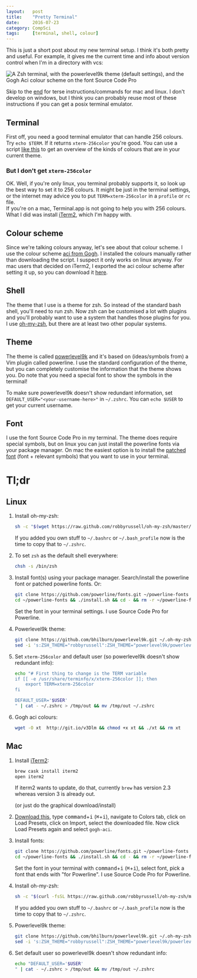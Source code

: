 ```yaml
---
layout:   post
title:    "Pretty Terminal"
date:     2016-07-23
category: CompSci
tags:     [terminal, shell, colour]
---
```


This is just a short post about my new terminal setup. I think it's both pretty and useful. For example, it gives me the current time and info about version control when I'm in a directory with vcs:

![A Zsh terminal, with the powerlevel9k theme (default settings), and the Gogh Aci colour scheme on the font Source Code Pro]({{url}}/images{{page.id}}/iterm2_gogh_aci_source_code_pro_zsh_powerlevel9k.png)

Skip to the [end](#tldr) for terse instructions/commands for mac and linux. I don't develop on windows, but I think you can probably reuse most of these instructions if you can get a posix terminal emulator. 

## Terminal

First off, you need a good terminal emulator that can handle 256 colours. Try `echo $TERM`. If it returns `xterm-256color` you're good. You can use a script [like this](https://raw.githubusercontent.com/mbadolato/iTerm2-Color-Schemes/2e5e8e7628ddb09bd2f9408a85e317d25ba7b282/tools/screenshotTable.sh) to get an overview of the kinds of colours that are in your current theme. 

### But I don't get `xterm-256color`

OK. Well, if you're only linux, you terminal probably supports it, so look up the best way to set it to 256 colours. It might be just in the terminal settings, or the internet may advice you to put `TERM=xterm-256color` in a `profile` or `rc` file.  
If you're on a mac, Terminal.app is not going to help you with 256 colours. What I did was install [iTerm2](https://iterm2.com/), which I'm happy with. 

## Colour scheme

Since we're talking colours anyway, let's see about that colour scheme. I use the colour scheme [aci from Gogh](https://github.com/Mayccoll/Gogh/blob/master/content/themes.md#aci). I installed the colours manually rather than downloading the script. I suspect it only works on linux anyway. For mac users that decided on iTerm2, I exported the aci colour scheme after setting it up, so you can download it [here]({{url}}/other{{page.id}}/gogh-aci.itermcolors). 

## Shell

The theme that I use is a theme for zsh. So instead of the standard bash shell, you'll need to run zsh. Now zsh can be customised a lot with plugins and you'll probably want to use a system that handles those plugins for you. I use [oh-my-zsh](http://ohmyz.sh/), but there are at least two other popular systems. 

## Theme

The theme is called [powerlevel9k](https://github.com/bhilburn/powerlevel9k) and it's based on (ideas/symbols from) a Vim plugin called powerline. I use the standard configuration of the theme, but you can completely customise the information that the theme shows you. Do note that you need a special font to show the symbols in the terminal! 

To make sure powerlevel9k doesn't show redundant information, set `DEFAULT_USER="<your-username-here>"` in `~/.zshrc`. You can `echo $USER` to get your current username. 

## Font

I use the font Source Code Pro in my terminal. The theme does require special symbols, but on linux you can just install the powerline fonts via your package manager. On mac the easiest option is to install the [patched font](https://github.com/powerline/fonts) (font + relevant symbols) that you want to use in your terminal. 

# Tl;dr

## Linux

1. Install oh-my-zsh:

   ```sh
   sh -c "$(wget https://raw.github.com/robbyrussell/oh-my-zsh/master/tools/install.sh -O -)"
   ```

    If you added you own stuff to `~/.bashrc` or `~/.bash_profile` now is the time to copy that to `~/.zshrc`. 

2. To set `zsh` as the default shell everywhere:

   ```zsh
   chsh -s /bin/zsh
   ```

3. Install font(s) using your package manager. Search/install the powerline font or patched powerline fonts. Or:

   ```zsh
   git clone https://github.com/powerline/fonts.git ~/powerline-fonts
   cd ~/powerline-fonts && ./install.sh && cd - && rm -r ~/powerline-fonts
   ```

    Set the font in your terminal settings. I use Source Code Pro for Powerline.

4. Powerlevel9k theme:

   ```zsh
   git clone https://github.com/bhilburn/powerlevel9k.git ~/.oh-my-zsh/custom/themes/powerlevel9k
   sed -i 's:ZSH_THEME="robbyrussell":ZSH_THEME="powerlevel9k/powerlevel9k":' ~/.zshrc
   ```

5. Set `xterm-256color` and default user (so powerlevel9k doesn't show redundant info):

   ```zsh
   echo "# First thing to change is the TERM variable
   if [[ -e /usr/share/terminfo/x/xterm-256color ]]; then
       export TERM=xterm-256color
   fi
   
   DEFAULT_USER='$USER'
   " | cat - ~/.zshrc > /tmp/out && mv /tmp/out ~/.zshrc
   ```

6. Gogh aci colours:

   ```zsh
   wget -O xt  http://git.io/v3Dlm && chmod +x xt && ./xt && rm xt
   ```

## Mac

1. Install [iTerm2](https://iterm2.com/):

   ```sh
   brew cask install iterm2
   open iterm2
   ```
   
   If iterm2 wants to update, do that, currently `brew` has version 2.3 whereas version 3 is already out.
   
   (or just do the graphical download/install)

2. [Download this]({{url}}/other{{page.id}}/gogh-aci.itermcolors), type <kbd>command</kbd>+<kbd>i</kbd> (<kbd>⌘</kbd>+<kbd>i</kbd>), navigate to Colors tab, click on Load Presets, click on Import, select the downloaded file. Now click Load Presets again and select `gogh-aci`. 

3. Install fonts:

   ```zsh
   git clone https://github.com/powerline/fonts.git ~/powerline-fonts
   cd ~/powerline-fonts && ./install.sh && cd - && rm -r ~/powerline-fonts
   ```

    Set the font in your terminal with <kbd>command</kbd>+<kbd>i</kbd> (<kbd>⌘</kbd>+<kbd>i</kbd>), select font, pick a font that ends with "for Powerline". I use Source Code Pro for Powerline.

4. Install oh-my-zsh:

   ```sh
   sh -c "$(curl -fsSL https://raw.github.com/robbyrussell/oh-my-zsh/master/tools/install.sh)"
   ```

    If you added you own stuff to `~/.bashrc` or `~/.bash_profile` now is the time to copy that to `~/.zshrc`. 

5. Powerlevel9k theme:

   ```zsh
   git clone https://github.com/bhilburn/powerlevel9k.git ~/.oh-my-zsh/custom/themes/powerlevel9k
   sed -i 's:ZSH_THEME="robbyrussell":ZSH_THEME="powerlevel9k/powerlevel9k":' ~/.zshrc
   ```

6. Set default user so powerlevel9k doesn't show redundant info:

   ```zsh
   echo "DEFAULT_USER='$USER'
   " | cat - ~/.zshrc > /tmp/out && mv /tmp/out ~/.zshrc
   ```
